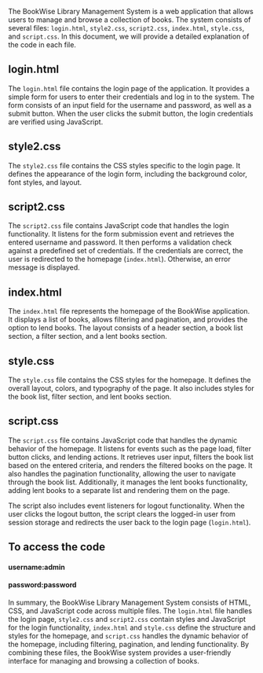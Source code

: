 The BookWise Library Management System is a web application that allows users to manage and browse a collection of books. The system consists of several files: `login.html`, `style2.css`, `script2.css`, `index.html`, `style.css`, and `script.css`. In this document, we will provide a detailed explanation of the code in each file.

## login.html

The `login.html` file contains the login page of the application. It provides a simple form for users to enter their credentials and log in to the system. The form consists of an input field for the username and password, as well as a submit button. When the user clicks the submit button, the login credentials are verified using JavaScript.

## style2.css

The `style2.css` file contains the CSS styles specific to the login page. It defines the appearance of the login form, including the background color, font styles, and layout.

## script2.css

The `script2.css` file contains JavaScript code that handles the login functionality. It listens for the form submission event and retrieves the entered username and password. It then performs a validation check against a predefined set of credentials. If the credentials are correct, the user is redirected to the homepage (`index.html`). Otherwise, an error message is displayed.

## index.html

The `index.html` file represents the homepage of the BookWise application. It displays a list of books, allows filtering and pagination, and provides the option to lend books. The layout consists of a header section, a book list section, a filter section, and a lent books section.

## style.css

The `style.css` file contains the CSS styles for the homepage. It defines the overall layout, colors, and typography of the page. It also includes styles for the book list, filter section, and lent books section.

## script.css

The `script.css` file contains JavaScript code that handles the dynamic behavior of the homepage. It listens for events such as the page load, filter button clicks, and lending actions. It retrieves user input, filters the book list based on the entered criteria, and renders the filtered books on the page. It also handles the pagination functionality, allowing the user to navigate through the book list. Additionally, it manages the lent books functionality, adding lent books to a separate list and rendering them on the page.

The script also includes event listeners for logout functionality. When the user clicks the logout button, the script clears the logged-in user from session storage and redirects the user back to the login page (`login.html`).

## To access the code

#### username:admin

#### password:password





In summary, the BookWise Library Management System consists of HTML, CSS, and JavaScript code across multiple files. The `login.html` file handles the login page, `style2.css` and `script2.css` contain styles and JavaScript for the login functionality, `index.html` and `style.css` define the structure and styles for the homepage, and `script.css` handles the dynamic behavior of the homepage, including filtering, pagination, and lending functionality. By combining these files, the BookWise system provides a user-friendly interface for managing and browsing a collection of books.
